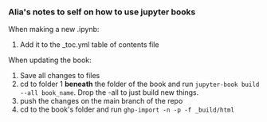 ### Alia's notes to self on how to use jupyter books

When making a new .ipynb:

1. Add it to the _toc.yml table of contents file


When updating the book:

1. Save all changes to files
2. cd to folder 1 **beneath** the folder of the book and run `jupyter-book build --all book_name`. Drop the -all to just build new things.
3. push the changes on the main branch of the repo
4. cd to the book's folder and run `ghp-import -n -p -f _build/html`
